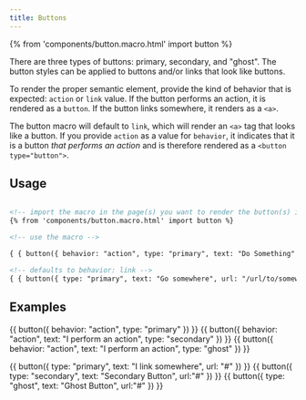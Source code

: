 ```yaml
---
title: Buttons 
---
```


{% from 'components/button.macro.html' import button %}

There are three types of buttons: primary, secondary, and "ghost". The button styles can be applied to buttons and/or links that look like buttons.

To render the proper semantic element, provide the kind of behavior that is expected: `action` or `link` value. If the button performs an action, it is rendered as a `button`. If the button links somewhere, it renders as a `<a>`.

The button macro will default to `link`, which will render an <code>&lt;a&gt;</code> tag that looks like a button. If you provide `action` as a value for `behavior`, it indicates that it is a button _that performs an action_ and is therefore rendered as a `<button type="button">`.

## Usage 

```html 

<!-- import the macro in the page(s) you want to render the button(s) in -->
{% from 'components/button.macro.html' import button %}

<!-- use the macro -->

{ { button({ behavior: "action", type: "primary", text: "Do Something" }) } }

<!-- defaults to behavior: link -->
{ { button({ type: "primary", text: "Go somewhere", url: "/url/to/somewhere/" }) } }
```

## Examples 

{{ button({ behavior: "action", type: "primary" }) }}
{{ button({ behavior: "action", text: "I perform an action", type: "secondary" }) }}
{{ button({ behavior: "action", text: "I perform an action", type: "ghost" }) }}

{{ button({ type: "primary", text: "I link somewhere", url: "#" }) }}
{{ button({ type: "secondary", text: "Secondary Button", url:"#" }) }}
{{ button({ type: "ghost", text: "Ghost Button", url:"#" }) }}
